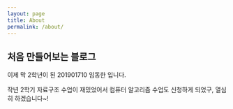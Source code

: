 ```yaml
---
layout: page
title: About
permalink: /about/
---
```


## 처음 만들어보는 블로그

이제 막 2학년이 된 201901710 임동한 입니다.

작년 2학기 자료구조 수업이 재밌었어서 컴퓨터 알고리즘 수업도 신청하게 되었구, 열심히 하겠습니다~!


[jekyll-organization]: https://github.com/jekyll
